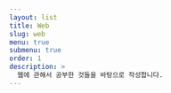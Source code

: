 ```yaml
---
layout: list
title: Web
slug: web
menu: true
submenu: true
order: 1
description: >
  웹에 관해서 공부한 것들을 바탕으로 작성합니다.
---
```

